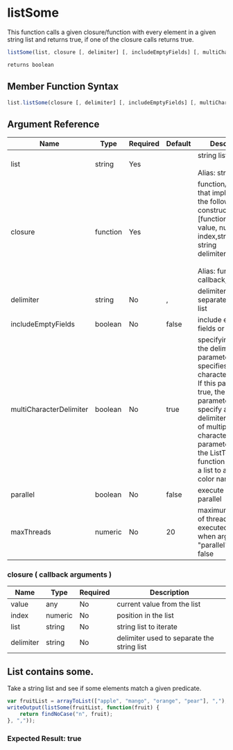 # listSome

This function calls a given closure/function with every element in a given string list and returns true, if one of the closure calls returns true.

```javascript
listSome(list, closure [, delimiter] [, includeEmptyFields] [, multiCharacterDelimiter] [, parallel] [, maxThreads])
```

```javascript
returns boolean
```

## Member Function Syntax

```javascript
list.listSome(closure [, delimiter] [, includeEmptyFields] [, multiCharacterDelimiter] [, parallel] [, maxThreads])
```

## Argument Reference

| Name | Type | Required | Default | Description |
| --- | --- | --- | --- | --- |
| list | string | Yes |  | string list to iterate<br /><br />Alias: string |
| closure | function | Yes |  | function/closure that implements the following constructor [function(any value, numeric index,string list, string delimiter):boolean].<br /><br />Alias: function, callback, udf |
| delimiter | string | No | , | delimiter used to separate the string list |
| includeEmptyFields | boolean | No | false | include empty fields or not |
| multiCharacterDelimiter | boolean | No | true | specifying whether the delimiters parameter specifies a multi-character delimiter. If this parameter is true, the delimiters parameter must specify a single delimiter consisting of multiple characters. This parameter enables the ListToArray function to convert a list to an array of color names |
| parallel | boolean | No | false | execute closures parallel |
| maxThreads | numeric | No | 20 | maximum number of threads executed, ignored when argument "parallel" is set to false |

### closure ( callback arguments )
| Name | Type | Required | Description |
| --- | --- | --- | --- |
| value | any | No | current value from the list
| index | numeric | No | position in the list
| list | string | No | string list to iterate
| delimiter | string | No | delimiter used to separate the string list

## List contains some.

Take a string list and see if some elements match a given predicate.

```javascript
var fruitList = arrayToList(["apple", "mango", "orange", "pear"], ",");
writeOutput(listSome(fruitList, function(fruit) {
	return findNoCase("n", fruit);
}, ","));
```

### Expected Result: true
